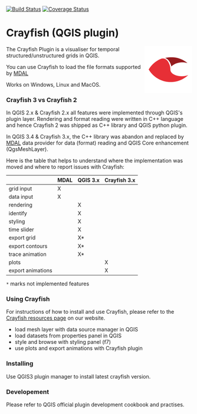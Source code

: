 [![Build Status](https://travis-ci.org/lutraconsulting/qgis-crayfish-plugin.svg?branch=master)](https://travis-ci.org/lutraconsulting/qgis-crayfish-plugin)
[![Coverage Status](https://img.shields.io/coveralls/lutraconsulting/qgis-crayfish-plugin.svg)](https://coveralls.io/github/lutraconsulting/qgis-crayfish-plugin?branch=master)

Crayfish (QGIS plugin)
======================

<img align="right" src="https://raw.githubusercontent.com/lutraconsulting/qgis-crayfish-plugin/master/crayfish/images/crayfish_128px.png">

The Crayfish Plugin is a visualiser for temporal structured/unstructured grids in QGIS.

You can use Crayfish to load the file formats supported by [MDAL](https://github.com/lutraconsulting/MDAL)

Works on Windows, Linux and MacOS.

### Crayfish 3 vs Crayfish 2

In QGIS 2.x & Crayfish 2.x all features were implemented through QGIS's plugin layer. Rendering and format reading 
were written in C++ language and hence Crayfish 2 was shipped as C++ library and QGIS python plugin. 

In QGIS 3.4 & Crayfish 3.x, the C++ library was abandon and replaced by [MDAL](https://github.com/lutraconsulting/MDAL) 
data provider for data (format) reading and QGIS Core enhancement (QgsMeshLayer). 
 
Here is the table that helps to understand where the implementation was moved and where to report issues with Crayfish:

|                   | MDAL  | QGIS 3.x  |  Crayfish 3.x  | 
|-------------------|-------|-----------|----------------|
| grid input        |   X   |           |                |
| data input        |   X   |           |                |
| rendering         |       |     X     |                |
| identify          |       |     X     |                |
| styling           |       |     X     |                |
| time slider       |       |     X     |                |
| export grid       |       |     X*    |                |
| export contours   |       |     X*    |                |
| trace animation   |       |     X*    |                |
| plots             |       |           |        X       |
| export animations |       |           |        X       |

`*` marks not implemented features

### Using Crayfish

For instructions of how to install and use Crayfish, please refer to the [Crayfish resources page][crp] on our website.

* load mesh layer with data source manager in QGIS 
* load datasets from properties panel in QGIS 
* style and browse with styling panel (f7)
* use plots and export animations with Crayfish plugin

### Installing

Use QGIS3 plugin manager to install latest crayfish version.

[crp]: http://www.lutraconsulting.co.uk/resources/crayfish

### Developement 

Please refer to QGIS official plugin development cookbook and practises.